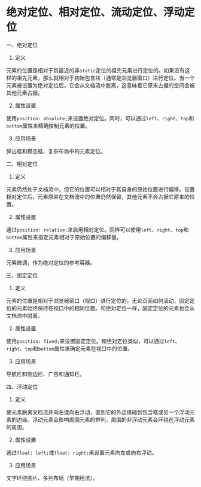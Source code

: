 # 绝对定位、相对定位、流动定位、浮动定位

一、绝对定位

1. 定义

元素的位置是相对于其最近的非`static`定位的祖先元素进行定位的。如果没有这样的祖先元素，那么就相对于初始包含块（通常是浏览器窗口）进行定位。当一个元素被设置为绝对定位后，它会从文档流中脱离，这意味着它原来占据的空间会被其他元素占据。

2. 属性设置

使用`position: absolute;`来设置绝对定位。同时，可以通过`left`、`right`、`top`和`bottom`属性来精确控制元素的位置。

3. 应用场景

弹出框和模态框、复杂布局中的元素定位。

二、相对定位

1. 定义

元素仍然处于文档流中，但它的位置可以相对于其自身的原始位置进行偏移。设置相对定位后，元素原来在文档流中的位置仍然保留，其他元素不会占据它原来的位置。

2. 属性设置

通过`position: relative;`来启用相对定位。同样可以使用`left`、`right`、`top`和`bottom`属性来指定元素相对于原始位置的偏移量。

3. 应用场景

元素微调，作为绝对定位的参考容器。

三、固定定位

1. 定义

元素的位置是相对于浏览器窗口（视口）进行定位的。无论页面如何滚动，固定定位的元素始终保持在视口中的相同位置。和绝对定位一样，固定定位的元素也会从文档流中脱离。

2. 属性设置

使用`position: fixed;`来设置固定定位。和绝对定位类似，可以通过`left`、`right`、`top`和`bottom`属性来确定元素在视口中的位置。

3. 应用场景

导航栏和侧边栏、广告和通知栏。

四、浮动定位

1. 定义

使元素脱离文档流并向左或向右浮动，直到它的外边缘碰到包含框或另一个浮动元素的边缘。浮动元素会影响周围元素的排列，周围的非浮动元素会环绕在浮动元素的周围。

2. 属性设置

通过`float: left;`或`float: right;`来设置元素向左或向右浮动。

3. 应用场景

文字环绕图片、多列布局（早期用法）。

